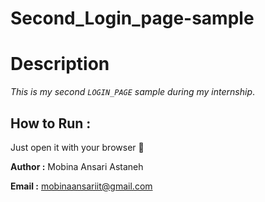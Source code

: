 # Second_Login_page-sample

# Description 
_This is my second `LOGIN_PAGE` sample during my internship_.


## How to Run :
Just open it with your browser 🙂


**Author :**
Mobina Ansari Astaneh

**Email :**
mobinaansariit@gmail.com 
